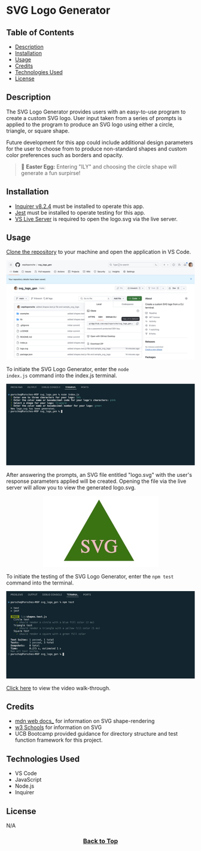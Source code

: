 # SVG Logo Generator

## Table of Contents

* [Description](#description)
* [Installation](#installation)
* [Usage](#usage)
* [Credits](#credits)
* [Technologies Used](#technologies-used)
* [License](#license)

## Description
The SVG Logo Generator provides users with an easy-to-use program to create a custom SVG logo. User input taken from a series of prompts is applied to the program to produce an SVG logo using either a circle, triangle, or square shape.

Future development for this app could include additional design parameters for the user to choose from to produce non-standard shapes and custom color preferences such as borders and opacity.

> 📝 **Easter Egg:** Entering "ILY" and choosing the circle shape will generate a fun surpirse!

## Installation
* [Inquirer v8.2.4](https://www.npmjs.com/package/inquirer/v/8.2.4) must be installed to operate this app.
* [Jest](https://jestjs.io/docs/getting-started) must be installed to operate testing for this app.
* [VS Live Server](https://marketplace.visualstudio.com/items?itemName=ritwickdey.LiveServer) is required to open the logo.svg via the live server.

## Usage
[Clone the repository](https://github.com/eepitsporsche/svg_logo_gen) to your machine and open the application in VS Code.

<p align="center"><img src="./assets/images/svg_logo_generator_github_repo.jpg" alt="SVG Logo Generator GitHub Repo"></p>

To initiate the SVG Logo Generator, enter the <code>node index.js</code> command into the index.js terminal.

<p align="center"><img src="./assets/images/svg_logo_generator_terminal_demo.jpg" alt="SVG Logo Generator Terminal Demo"></p>

After answering the prompts, an SVG file entitled "logo.svg" with the user's response parameters applied will be created.
Opening the file via the live server will allow you to view the generated logo.svg.

<p align="center"><img src="./examples/svg_logo_generator_new_logo.jpg" alt="New logo.svg Created by the SVG Logo Generator"></p>

To initiate the testing of the SVG Logo Generator, enter the <code>npm test</code> command into the terminal.

<p align="center"><img src="./assets/images/svg_logo_generator_test_demo.jpg" alt="SVG Logo Generator Terminal Test Demo"></p>

[Click here](https://drive.google.com/file/d/1jeSethZNHqkaDba_ocOdXwIx39oQB7Pl/view?usp=sharing) to view the video walk-through.


## Credits
* [mdn web docs_](https://developer.mozilla.org/en-US/docs/Web/SVG/Attribute/shape-rendering) for information on SVG shape-rendering
* [w3 Schools](https://www.w3schools.com/graphics/svg_intro.asp) for information on SVG
* UCB Bootcamp provided guidance for directory structure and test function framework for this project.


## Technologies Used
* VS Code
* JavaScript
* Node.js
* Inquirer


## License
N/A

### <p align="center">[Back to Top](#svg-logo-generator)</p>